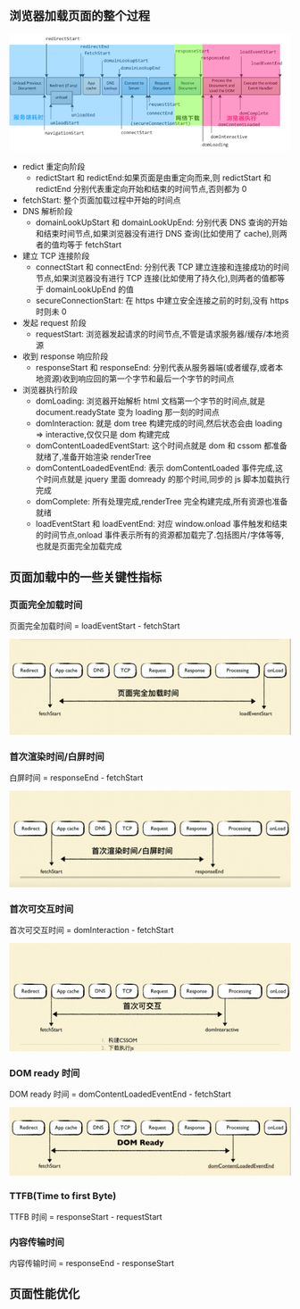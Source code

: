 ## 浏览器加载页面的整个过程

![整个加载过程](assets/network.png)

- redict 重定向阶段
  - redictStart 和 redictEnd:如果页面是由重定向而来,则 redictStart 和 redictEnd 分别代表重定向开始和结束的时间节点,否则都为 0
- fetchStart: 整个页面加载过程中开始的时间点
- DNS 解析阶段
  - domainLookUpStart 和 domainLookUpEnd: 分别代表 DNS 查询的开始和结束时间节点,如果浏览器没有进行 DNS 查询(比如使用了 cache),则两者的值均等于 fetchStart
- 建立 TCP 连接阶段
  - connectStart 和 connectEnd: 分别代表 TCP 建立连接和连接成功的时间节点,如果浏览器没有进行 TCP 连接(比如使用了持久化),则两者的值都等于 domainLookUpEnd 的值
  - secureConnectionStart: 在 https 中建立安全连接之前的时刻,没有 https 时则未 0
- 发起 request 阶段
  - requestStart: 浏览器发起请求的时间节点,不管是请求服务器/缓存/本地资源
- 收到 response 响应阶段
  - responseStart 和 responseEnd: 分别代表从服务器端(或者缓存,或者本地资源)收到响应回的第一个字节和最后一个字节的时间点
- 浏览器执行阶段
  - domLoading: 浏览器开始解析 html 文档第一个字节的时间点,就是 document.readyState 变为 loading 那一刻的时间点
  - domInteraction: 就是 dom tree 构建完成的时间,然后状态会由 loading => interactive,仅仅只是 dom 构建完成
  - domContentLoadedEventStart: 这个时间点就是 dom 和 cssom 都准备就绪了,准备开始渲染 renderTree
  - domContentLoadedEventEnd: 表示 domContentLoaded 事件完成,这个时间点就是 jquery 里面 domready 的那个时间,同步的 js 脚本加载执行完成
  - domComplete: 所有处理完成,renderTree 完全构建完成,所有资源也准备就绪
  - loadEventStart 和 loadEventEnd: 对应 window.onload 事件触发和结束的时间节点,onload 事件表示所有的资源都加载完了.包括图片/字体等等,也就是页面完全加载完成

## 页面加载中的一些关键性指标

### 页面完全加载时间

页面完全加载时间 = loadEventStart - fetchStart

![页面完全加载时间](assets/页面完全加载.png)

### 首次渲染时间/白屏时间

白屏时间 = responseEnd - fetchStart

![页面完全加载时间](assets/白屏时间.png)

### 首次可交互时间

首次可交互时间 = domInteraction - fetchStart

![页面完全加载时间](assets/首次可交互时间.png)

### DOM ready 时间

DOM ready 时间 = domContentLoadedEventEnd - fetchStart

![页面完全加载时间](assets/domReady时间.png)

### TTFB(Time to first Byte)

TTFB 时间 = responseStart - requestStart

### 内容传输时间

内容传输时间 = responseEnd - responseStart

## 页面性能优化
